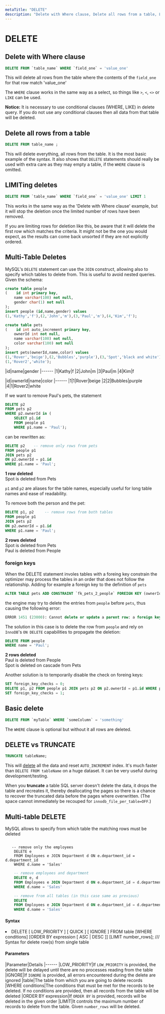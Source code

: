 ```yaml
---
metaTitle: "DELETE"
description: "Delete with Where clause, Delete all rows from a table, LIMITing deletes, Multi-Table Deletes, Basic delete, DELETE vs TRUNCATE, Multi-table DELETE"
---
```


# DELETE



## Delete with Where clause


```sql
DELETE FROM `table_name` WHERE `field_one` = 'value_one'

```

This will delete all rows from the table where the contents of the `field_one` for that row match 'value_one'

The `WHERE` clause works in the same way as a select, so things like `>`, `<`, `<>` or `LIKE` can be used.

**Notice:** It is necessary to use conditional clauses (WHERE, LIKE) in delete query. If you do not use any conditional clauses then all data from that table will be deleted.



## Delete all rows from a table


```sql
DELETE FROM table_name ;

```

This will delete everything, all rows from the table. It is the most basic example of the syntax. It also shows that `DELETE` statements should really be used with extra care as they may empty a table, if the `WHERE` clause is omitted.



## LIMITing deletes


```sql
DELETE FROM `table_name` WHERE `field_one` = 'value_one' LIMIT 1

```

This works in the same way as the 'Delete with Where clause' example, but it will stop the deletion once the limited number of rows have been removed.

If you are limiting rows for deletion like this, be aware that it will delete the first row which matches the criteria. It might not be the one you would expect, as the results can come back unsorted if they are not explicitly ordered.



## Multi-Table Deletes


MySQL's `DELETE` statement can use the `JOIN` construct, allowing also to specify which tables to delete from. This is useful to avoid nested queries.
Given the schema:

```sql
create table people
(    id int primary key,
    name varchar(100) not null,
    gender char(1) not null
);
insert people (id,name,gender) values
(1,'Kathy','f'),(2,'John','m'),(3,'Paul','m'),(4,'Kim','f');

create table pets
(    id int auto_increment primary key,
    ownerId int not null,
    name varchar(100) not null,
    color varchar(100) not null
);
insert pets(ownerId,name,color) values 
(1,'Rover','beige'),(2,'Bubbles','purple'),(3,'Spot','black and white'),
(1,'Rover2','white');

```

|id|name|gender
|------
|1|Kathy|f
|2|John|m
|3|Paul|m
|4|Kim|f

|id|ownerId|name|color
|------
|1|1|Rover|beige
|2|2|Bubbles|purple
|4|1|Rover2|white

If we want to remove Paul's pets, the statement

```sql
DELETE p2
FROM pets p2
WHERE p2.ownerId in (
    SELECT p1.id
    FROM people p1
    WHERE p1.name = 'Paul');

```

can be rewritten as:

```sql
DELETE p2    -- remove only rows from pets
FROM people p1
JOIN pets p2
ON p2.ownerId = p1.id
WHERE p1.name = 'Paul';

```

**1 row deleted**<br/>
Spot is deleted from Pets

`p1` and `p2` are aliases for the table names, especially useful for long table names and ease of readability.

To remove both the person and the pet:

```sql
DELETE p1, p2     -- remove rows from both tables
FROM people p1
JOIN pets p2
ON p2.ownerId = p1.id
WHERE p1.name = 'Paul';

```

**2 rows deleted**<br/>
Spot is deleted from Pets<br/>
Paul is deleted from People

### foreign keys

When the DELETE statement involes tables with a foreing key constrain the optimizer may process the tables in an order that does not follow the relationship.
Adding for example a foreign key to the definition of `pets`

```sql
ALTER TABLE pets ADD CONSTRAINT `fk_pets_2_people` FOREIGN KEY (ownerId) references people(id) ON DELETE CASCADE;

```

the engine may try to delete the entries from `people` before `pets`, thus causing the following error:

```sql
ERROR 1451 (23000): Cannot delete or update a parent row: a foreign key constraint fails (`test`.`pets`, CONSTRAINT `pets_ibfk_1` FOREIGN KEY (`ownerId`) REFERENCES `people` (`id`))

```

The solution in this case is to delete the row from `people` and rely on `InnoDB`'s `ON DELETE` capabilities to propagate the deletion:

```sql
DELETE FROM people
WHERE name = 'Paul';

```

**2 rows deleted**<br/>
Paul is deleted from People<br/>
Spot is deleted on cascade from Pets

Another solution is to temporarily disable the check on foreing keys:

```sql
SET foreign_key_checks = 0;
DELETE p1, p2 FROM people p1 JOIN pets p2 ON p2.ownerId = p1.id WHERE p1.name = 'Paul';
SET foreign_key_checks = 1;

```



## Basic delete


```sql
DELETE FROM `myTable` WHERE `someColumn` = 'something'

```

The `WHERE` clause is optional but without it all rows are deleted.



## DELETE vs TRUNCATE


```sql
TRUNCATE tableName;

```

This will [delete](http://stackoverflow.com/a/30997025/5006740) all the data and reset `AUTO_INCREMENT` index. It's much faster than `DELETE FROM tableName` on a huge dataset. It can be very useful during development/testing.

When you ****truncate**** a table SQL server doesn't delete the data, it drops the table and recreates it, thereby deallocating the pages so there is a chance to recover the truncated data before the pages where overwritten.  (The space cannot immediately be recouped for `innodb_file_per_table=OFF`.)



## Multi-table DELETE


MySQL allows to specify from which table the matching rows must be deleted

```

   -- remove only the employees
    DELETE e
    FROM Employees e JOIN Department d ON e.department_id = d.department_id
    WHERE d.name = 'Sales'

```

```sql
    -- remove employees and department
    DELETE e, d
    FROM Employees e JOIN Department d ON e.department_id = d.department_id
    WHERE d.name = 'Sales'

```

```sql
    -- remove from all tables (in this case same as previous)
    DELETE
    FROM Employees e JOIN Department d ON e.department_id = d.department_id
    WHERE d.name = 'Sales'

```



#### Syntax


<li>DELETE [ LOW_PRIORITY ] [ QUICK ] [ IGNORE ] FROM table
[WHERE conditions]
[ORDER BY expression [ ASC | DESC ]]
[LIMIT number_rows];   /// Syntax for delete row(s) from single table</li>



#### Parameters


|Parameter|Details
|------
|LOW_PRIORITY|If `LOW_PRIORITY` is provided, the delete will be delayed until there are no processes reading from the table
|IGNORE|If `IGNORE` is provided, all errors encountered during the delete are ignored
|table|The table from which you are going to delete records
|WHERE conditions|The conditions that must be met for the records to be deleted.      If no conditions are provided, then all records from the table will be deleted
|ORDER BY expression|If `ORDER BY` is provided, records will be deleted in the given order
|LIMIT|It controls the maximum number of records to delete from the table. Given `number_rows` will be deleted.

